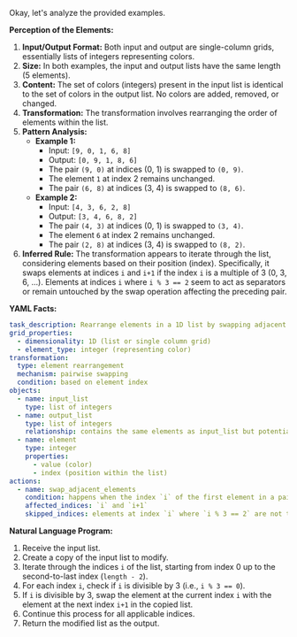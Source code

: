Okay, let's analyze the provided examples.

**Perception of the Elements:**

1.  **Input/Output Format:** Both input and output are single-column grids, essentially lists of integers representing colors.
2.  **Size:** In both examples, the input and output lists have the same length (5 elements).
3.  **Content:** The set of colors (integers) present in the input list is identical to the set of colors in the output list. No colors are added, removed, or changed.
4.  **Transformation:** The transformation involves rearranging the order of elements within the list.
5.  **Pattern Analysis:**
    *   **Example 1:**
        *   Input: `[9, 0, 1, 6, 8]`
        *   Output: `[0, 9, 1, 8, 6]`
        *   The pair `(9, 0)` at indices (0, 1) is swapped to `(0, 9)`.
        *   The element `1` at index 2 remains unchanged.
        *   The pair `(6, 8)` at indices (3, 4) is swapped to `(8, 6)`.
    *   **Example 2:**
        *   Input: `[4, 3, 6, 2, 8]`
        *   Output: `[3, 4, 6, 8, 2]`
        *   The pair `(4, 3)` at indices (0, 1) is swapped to `(3, 4)`.
        *   The element `6` at index 2 remains unchanged.
        *   The pair `(2, 8)` at indices (3, 4) is swapped to `(8, 2)`.
6.  **Inferred Rule:** The transformation appears to iterate through the list, considering elements based on their position (index). Specifically, it swaps elements at indices `i` and `i+1` if the index `i` is a multiple of 3 (0, 3, 6, ...). Elements at indices `i` where `i % 3 == 2` seem to act as separators or remain untouched by the swap operation affecting the preceding pair.

**YAML Facts:**


```yaml
task_description: Rearrange elements in a 1D list by swapping adjacent pairs based on their starting index.
grid_properties:
  - dimensionality: 1D (list or single column grid)
  - element_type: integer (representing color)
transformation:
  type: element rearrangement
  mechanism: pairwise swapping
  condition: based on element index
objects:
  - name: input_list
    type: list of integers
  - name: output_list
    type: list of integers
    relationship: contains the same elements as input_list but potentially in a different order.
  - name: element
    type: integer
    properties:
      - value (color)
      - index (position within the list)
actions:
  - name: swap_adjacent_elements
    condition: happens when the index `i` of the first element in a pair `(element[i], element[i+1])` is divisible by 3.
    affected_indices: `i` and `i+1`
    skipped_indices: elements at index `i` where `i % 3 == 2` are not the start of a swapped pair.
```


**Natural Language Program:**

1.  Receive the input list.
2.  Create a copy of the input list to modify.
3.  Iterate through the indices `i` of the list, starting from index 0 up to the second-to-last index (`length - 2`).
4.  For each index `i`, check if `i` is divisible by 3 (i.e., `i % 3 == 0`).
5.  If `i` is divisible by 3, swap the element at the current index `i` with the element at the next index `i+1` in the copied list.
6.  Continue this process for all applicable indices.
7.  Return the modified list as the output.